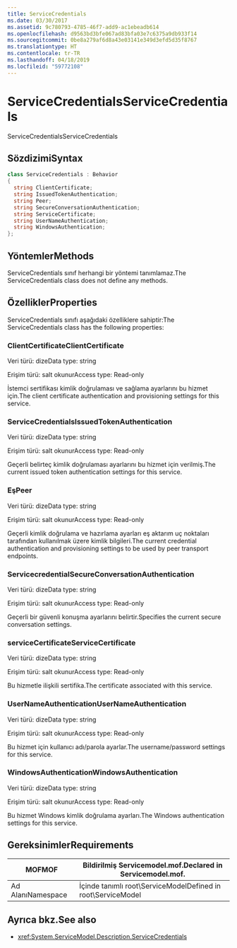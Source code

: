 ```yaml
---
title: ServiceCredentials
ms.date: 03/30/2017
ms.assetid: 9c780793-4785-46f7-add9-ac1ebeadb614
ms.openlocfilehash: d9563bd3bfe067ad83bfa03e7c6375a9db933f14
ms.sourcegitcommit: 0be8a279af6d8a43e03141e349d3efd5d35f8767
ms.translationtype: HT
ms.contentlocale: tr-TR
ms.lasthandoff: 04/18/2019
ms.locfileid: "59772108"
---
```

# <a name="servicecredentials"></a><span data-ttu-id="96122-102">ServiceCredentials</span><span class="sxs-lookup"><span data-stu-id="96122-102">ServiceCredentials</span></span>
<span data-ttu-id="96122-103">ServiceCredentials</span><span class="sxs-lookup"><span data-stu-id="96122-103">ServiceCredentials</span></span>  
  
## <a name="syntax"></a><span data-ttu-id="96122-104">Sözdizimi</span><span class="sxs-lookup"><span data-stu-id="96122-104">Syntax</span></span>  
  
```csharp
class ServiceCredentials : Behavior  
{  
  string ClientCertificate;  
  string IssuedTokenAuthentication;  
  string Peer;  
  string SecureConversationAuthentication;  
  string ServiceCertificate;  
  string UserNameAuthentication;  
  string WindowsAuthentication;  
};  
```  
  
## <a name="methods"></a><span data-ttu-id="96122-105">Yöntemler</span><span class="sxs-lookup"><span data-stu-id="96122-105">Methods</span></span>  
 <span data-ttu-id="96122-106">ServiceCredentials sınıf herhangi bir yöntemi tanımlamaz.</span><span class="sxs-lookup"><span data-stu-id="96122-106">The ServiceCredentials class does not define any methods.</span></span>  
  
## <a name="properties"></a><span data-ttu-id="96122-107">Özellikler</span><span class="sxs-lookup"><span data-stu-id="96122-107">Properties</span></span>  
 <span data-ttu-id="96122-108">ServiceCredentials sınıfı aşağıdaki özelliklere sahiptir:</span><span class="sxs-lookup"><span data-stu-id="96122-108">The ServiceCredentials class has the following properties:</span></span>  
  
### <a name="clientcertificate"></a><span data-ttu-id="96122-109">ClientCertificate</span><span class="sxs-lookup"><span data-stu-id="96122-109">ClientCertificate</span></span>  
 <span data-ttu-id="96122-110">Veri türü: dize</span><span class="sxs-lookup"><span data-stu-id="96122-110">Data type: string</span></span>  
  
 <span data-ttu-id="96122-111">Erişim türü: salt okunur</span><span class="sxs-lookup"><span data-stu-id="96122-111">Access type: Read-only</span></span>  
  
 <span data-ttu-id="96122-112">İstemci sertifikası kimlik doğrulaması ve sağlama ayarlarını bu hizmet için.</span><span class="sxs-lookup"><span data-stu-id="96122-112">The client certificate authentication and provisioning settings for this service.</span></span>  
  
### <a name="issuedtokenauthentication"></a><span data-ttu-id="96122-113">ServiceCredentials</span><span class="sxs-lookup"><span data-stu-id="96122-113">IssuedTokenAuthentication</span></span>  
 <span data-ttu-id="96122-114">Veri türü: dize</span><span class="sxs-lookup"><span data-stu-id="96122-114">Data type: string</span></span>  
  
 <span data-ttu-id="96122-115">Erişim türü: salt okunur</span><span class="sxs-lookup"><span data-stu-id="96122-115">Access type: Read-only</span></span>  
  
 <span data-ttu-id="96122-116">Geçerli belirteç kimlik doğrulaması ayarlarını bu hizmet için verilmiş.</span><span class="sxs-lookup"><span data-stu-id="96122-116">The current issued token authentication settings for this service.</span></span>  
  
### <a name="peer"></a><span data-ttu-id="96122-117">Eş</span><span class="sxs-lookup"><span data-stu-id="96122-117">Peer</span></span>  
 <span data-ttu-id="96122-118">Veri türü: dize</span><span class="sxs-lookup"><span data-stu-id="96122-118">Data type: string</span></span>  
  
 <span data-ttu-id="96122-119">Erişim türü: salt okunur</span><span class="sxs-lookup"><span data-stu-id="96122-119">Access type: Read-only</span></span>  
  
 <span data-ttu-id="96122-120">Geçerli kimlik doğrulama ve hazırlama ayarları eş aktarım uç noktaları tarafından kullanılmak üzere kimlik bilgileri.</span><span class="sxs-lookup"><span data-stu-id="96122-120">The current credential authentication and provisioning settings to be used by peer transport endpoints.</span></span>  
  
### <a name="secureconversationauthentication"></a><span data-ttu-id="96122-121">Servicecredential</span><span class="sxs-lookup"><span data-stu-id="96122-121">SecureConversationAuthentication</span></span>  
 <span data-ttu-id="96122-122">Veri türü: dize</span><span class="sxs-lookup"><span data-stu-id="96122-122">Data type: string</span></span>  
  
 <span data-ttu-id="96122-123">Erişim türü: salt okunur</span><span class="sxs-lookup"><span data-stu-id="96122-123">Access type: Read-only</span></span>  
  
 <span data-ttu-id="96122-124">Geçerli bir güvenli konuşma ayarlarını belirtir.</span><span class="sxs-lookup"><span data-stu-id="96122-124">Specifies the current secure conversation settings.</span></span>  
  
### <a name="servicecertificate"></a><span data-ttu-id="96122-125">serviceCertificate</span><span class="sxs-lookup"><span data-stu-id="96122-125">ServiceCertificate</span></span>  
 <span data-ttu-id="96122-126">Veri türü: dize</span><span class="sxs-lookup"><span data-stu-id="96122-126">Data type: string</span></span>  
  
 <span data-ttu-id="96122-127">Erişim türü: salt okunur</span><span class="sxs-lookup"><span data-stu-id="96122-127">Access type: Read-only</span></span>  
  
 <span data-ttu-id="96122-128">Bu hizmetle ilişkili sertifika.</span><span class="sxs-lookup"><span data-stu-id="96122-128">The certificate associated with this service.</span></span>  
  
### <a name="usernameauthentication"></a><span data-ttu-id="96122-129">UserNameAuthentication</span><span class="sxs-lookup"><span data-stu-id="96122-129">UserNameAuthentication</span></span>  
 <span data-ttu-id="96122-130">Veri türü: dize</span><span class="sxs-lookup"><span data-stu-id="96122-130">Data type: string</span></span>  
  
 <span data-ttu-id="96122-131">Erişim türü: salt okunur</span><span class="sxs-lookup"><span data-stu-id="96122-131">Access type: Read-only</span></span>  
  
 <span data-ttu-id="96122-132">Bu hizmet için kullanıcı adı/parola ayarlar.</span><span class="sxs-lookup"><span data-stu-id="96122-132">The username/password settings for this service.</span></span>  
  
### <a name="windowsauthentication"></a><span data-ttu-id="96122-133">WindowsAuthentication</span><span class="sxs-lookup"><span data-stu-id="96122-133">WindowsAuthentication</span></span>  
 <span data-ttu-id="96122-134">Veri türü: dize</span><span class="sxs-lookup"><span data-stu-id="96122-134">Data type: string</span></span>  
  
 <span data-ttu-id="96122-135">Erişim türü: salt okunur</span><span class="sxs-lookup"><span data-stu-id="96122-135">Access type: Read-only</span></span>  
  
 <span data-ttu-id="96122-136">Bu hizmet Windows kimlik doğrulama ayarları.</span><span class="sxs-lookup"><span data-stu-id="96122-136">The Windows authentication settings for this service.</span></span>  
  
## <a name="requirements"></a><span data-ttu-id="96122-137">Gereksinimler</span><span class="sxs-lookup"><span data-stu-id="96122-137">Requirements</span></span>  
  
|<span data-ttu-id="96122-138">MOF</span><span class="sxs-lookup"><span data-stu-id="96122-138">MOF</span></span>|<span data-ttu-id="96122-139">Bildirilmiş Servicemodel.mof.</span><span class="sxs-lookup"><span data-stu-id="96122-139">Declared in Servicemodel.mof.</span></span>|  
|---------|-----------------------------------|  
|<span data-ttu-id="96122-140">Ad Alanı</span><span class="sxs-lookup"><span data-stu-id="96122-140">Namespace</span></span>|<span data-ttu-id="96122-141">İçinde tanımlı root\ServiceModel</span><span class="sxs-lookup"><span data-stu-id="96122-141">Defined in root\ServiceModel</span></span>|  
  
## <a name="see-also"></a><span data-ttu-id="96122-142">Ayrıca bkz.</span><span class="sxs-lookup"><span data-stu-id="96122-142">See also</span></span>

- <xref:System.ServiceModel.Description.ServiceCredentials>
